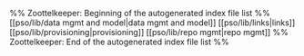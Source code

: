 %% Zoottelkeeper: Beginning of the autogenerated index file list  %%
 [[pso/lib/data mgmt and model|data mgmt and model]]
 [[pso/lib/links|links]]
 [[pso/lib/provisioning|provisioning]]
 [[pso/lib/repo mgmt|repo mgmt]]
%% Zoottelkeeper: End of the autogenerated index file list  %%
